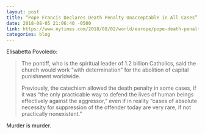 ```yaml
---
layout: post
title: “Pope Francis Declares Death Penalty Unacceptable in All Cases”
date: 2018-08-05 21:06:40 -0500
link: https://www.nytimes.com/2018/08/02/world/europe/pope-death-penalty.html
categories: blog
---
```


Elisabetta Povoledo:

> The pontiff, who is the spiritual leader of 1.2 billion Catholics, said the church would work “with determination” for the abolition of capital punishment worldwide.
> 
> Previously, the catechism allowed the death penalty in some cases, if it was “the only practicable way to defend the lives of human beings effectively against the aggressor,” even if in reality “cases of absolute necessity for suppression of the offender today are very rare, if not practically nonexistent.”

Murder is murder. 